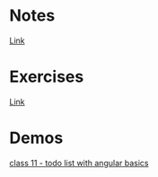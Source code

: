 # Notes
[Link](https://github.com/WilderDev/CodeLabs_Class-Notes_Front-End)

# Exercises 
[Link](https://github.com/cruzgerman216/Code-Labs-Front-end-Exercises)

# Demos 

  [class 11 - todo list with angular basics](https://github.com/cruzgerman216/class-11-todolist-demo)
